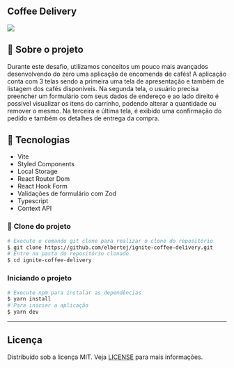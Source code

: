 ## Coffee Delivery
<img src="https://user-images.githubusercontent.com/71772559/178171983-f724d1a7-deb4-4d13-aa92-09e1cac4ec36.png" align="center" />

## 🎯 Sobre o projeto
Durante este desafio, utilizamos conceitos um pouco mais avançados desenvolvendo do zero uma aplicação de encomenda de cafés! A aplicação conta com 3 telas sendo a primeira uma tela de apresentação e também de listagem dos cafés disponíveis. Na segunda tela, o usuário precisa preencher um formulário com seus dados de endereço e ao lado direito é possível visualizar os itens do carrinho, podendo alterar a quantidade ou remover o mesmo. Na terceira e última tela, é exibido uma confirmação do pedido e também os detalhes de entrega da compra.

## 🚀 Tecnologias

* Vite
* Styled Components
* Local Storage
* React Router Dom
* React Hook Form
* Validações de formulário com Zod
* Typescript
* Context API

### 🏁 **Clone do projeto**

```bash
# Execute o comando git clone para realizar o clone do repositório
$ git clone https://github.com/elbertej/ignite-coffee-delivery.git
# Entre na pasta do repositório clonado
$ cd ignite-coffee-delivery
```

### **Iniciando o projeto**

```bash
# Execute npm para instalar as dependências
$ yarn install
# Para iniciar a aplicação
$ yarn dev
```

---
## Licença

Distribuído sob a licença MIT. Veja [LICENSE](LICENSE) para mais informações.
